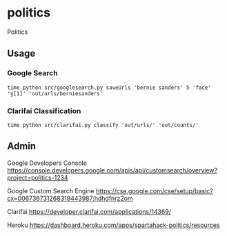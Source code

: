 # politics
Politics

## Usage
### Google Search
```
time python src/googlesearch.py saveUrls 'bernie sanders' 5 'face' 'y[1]' 'out/urls/berniesanders'
```
### Clarifai Classification
```
time python src/clarifai.py classify 'out/urls/' 'out/counts/'
```

## Admin
Google Developers Console
https://console.developers.google.com/apis/api/customsearch/overview?project=politics-1234

Google Custom Search Engine
https://cse.google.com/cse/setup/basic?cx=006736731268319443987:hdhdfnrz2om

Clarifai
https://developer.clarifai.com/applications/14369/

Heroku
https://dashboard.heroku.com/apps/spartahack-politics/resources

